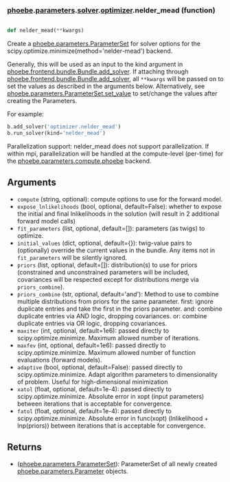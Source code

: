 ### [phoebe](phoebe.md).[parameters](phoebe.parameters.md).[solver](phoebe.parameters.solver.md).[optimizer](phoebe.parameters.solver.optimizer.md).nelder_mead (function)


```py

def nelder_mead(**kwargs)

```



Create a [phoebe.parameters.ParameterSet](phoebe.parameters.ParameterSet.md) for solver options for the
scipy.optimize.minimize(method='nelder-mead') backend.

Generally, this will be used as an input to the kind argument in
[phoebe.frontend.bundle.Bundle.add_solver](phoebe.frontend.bundle.Bundle.add_solver.md).  If attaching through
[phoebe.frontend.bundle.Bundle.add_solver](phoebe.frontend.bundle.Bundle.add_solver.md), all `**kwargs` will be
passed on to set the values as described in the arguments below.  Alternatively,
see [phoebe.parameters.ParameterSet.set_value](phoebe.parameters.ParameterSet.set_value.md) to set/change the values
after creating the Parameters.

For example:

```py
b.add_solver('optimizer.nelder_mead')
b.run_solver(kind='nelder_mead')
```

Parallelization support: nelder_mead does not support parallelization.  If
within mpi, parallelization will be handled at the compute-level (per-time)
for the [phoebe.parameters.compute.phoebe](phoebe.parameters.compute.phoebe.md) backend.

Arguments
----------
* `compute` (string, optional): compute options to use for the forward
    model.
* `expose_lnlikelihoods` (bool, optional, default=False): whether to expose
    the initial and final lnlikelihoods in the solution (will result in 2
    additional forward model calls)
* `fit_parameters` (list, optional, default=[]): parameters (as twigs) to
    optimize.
* `initial_values` (dict, optional, default={}): twig-value pairs to
    (optionally) override the current values in the bundle.  Any items not
    in `fit_parameters` will be silently ignored.
* `priors` (list, optional, default=[]): distribution(s) to use for priors
    (constrained and unconstrained parameters will be included, covariances
    will be respected except for distributions merge via `priors_combine`).
* `priors_combine` (str, optional, default='and'): Method to use to combine
    multiple distributions from priors for the same parameter.
    first: ignore duplicate entries and take the first in the priors parameter.
    and: combine duplicate entries via AND logic, dropping covariances.
    or: combine duplicate entries via OR logic, dropping covariances.
* `maxiter` (int, optional, default=1e6): passed directly to
    scipy.optimize.minimize.  Maximum allowed number of iterations.
* `maxfev` (int, optional, default=1e6): passed directly to
    scipy.optimize.minimize.  Maximum allowed number of function evaluations
    (forward models).
* `adaptive` (bool, optional, default=False): passed directly to
    scipy.optimize.minimize.  Adapt algorithm parameters to dimensionality
    of problem. Useful for high-dimensional minimization
* `xatol` (float, optional, default=1e-4): passed directly to
    scipy.optimize.minimize.  Absolute error in xopt (input parameters)
    between iterations that is acceptable for convergence.
* `fatol` (float, optional, default=1e-4): passed directly to
    scipy.optimize.minimize.  Absolute error in func(xopt)
    (lnlikelihood + lnp(priors)) between iterations that is acceptable for
    convergence.

Returns
--------
* ([phoebe.parameters.ParameterSet](phoebe.parameters.ParameterSet.md)): ParameterSet of all newly created
    [phoebe.parameters.Parameter](phoebe.parameters.Parameter.md) objects.

